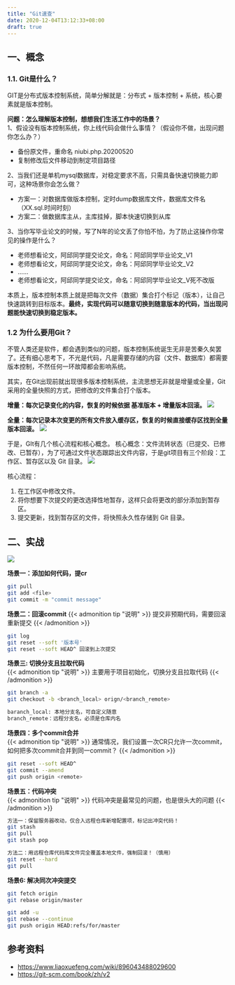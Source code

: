 ```yaml
---
title: "Git速查"
date: 2020-12-04T13:12:33+08:00
draft: true
---
```


## 一、概念
### 1.1. Git是什么？

GIT是分布式版本控制系统，简单分解就是：分布式 + 版本控制 + 系统，核心要素就是版本控制。

**问题：怎么理解版本控制，想想我们生活工作中的场景？**  
1、假设没有版本控制系统，你上线代码会做什么事情？（假设你不做，出现问题你怎么办？） 
-  备份原文件，重命名 niubi.php.20200520
-  复制修改后文件移动到制定项目路径

2、当我们还是单机mysql数据库，对稳定要求不高，只需具备快速切换能力即可，这种场景你会怎么做？
- 方案一：对数据库做版本控制，定时dump数据库文件，数据库文件名（XX.sql.时间时刻）
- 方案二：做数据库主从，主库挂掉，脚本快速切换到从库

3、当你写毕业论文的时候，写了N年的论文丢了你怕不怕，为了防止这操作你常见的操作是什么？
- 老师想看论文，阿邱同学提交论文，命名：阿邱同学毕业论文_V1
- 老师想看论文，阿邱同学提交论文，命名：阿邱同学毕业论文_V2
- ......
- 老师想看论文，阿邱同学提交论文，命名：阿邱同学毕业论文_V死不改版

本质上，版本控制本质上就是把每次文件（数据）集合打个标记（版本），让自己快速跳转到目标版本。**最终，实现代码可以随意切换到随意版本的代码，当出现问题能快速切换到稳定版本。** 

### 1.2 为什么要用Git？
不管人类还是软件，都会遇到类似的问题，版本控制系统诞生无非是苦秦久矣罢了。还有细心思考下，不光是代码，凡是需要存储的内容（文件、数据库）都需要版本控制，不然任何一环故障都会影响系统。

其实，在Git出现前就出现很多版本控制系统，主流思想无非就是增量或全量，Git采用的全量快照的方式，把修改的文件集合打个版本。

**增量：每次记录变化的内容，恢复的时候依据 基准版本 + 增量版本回滚。**
![](https://cdn.jsdelivr.net/gh/piqiu96/aqiucdn/imgs/git/deltas.jpeg)

**全量：每次记录本次变更的所有文件放入缓存区，恢复的时候直接缓存区找到全量版本回滚。**
![](https://cdn.jsdelivr.net/gh/piqiu96/aqiucdn/imgs/git/snapshots.jpeg)


于是，GIt有几个核心流程和核心概念。
核心概念：文件流转状态（已提交、已修改、已暂存），为了可通过文件状态跟踪出文件内容，于是git项目有三个阶段：工作区、暂存区以及 Git 目录。
![](https://cdn.jsdelivr.net/gh/piqiu96/aqiucdn/imgs/git/areas.jpeg)


核心流程：
1. 在工作区中修改文件。
2. 将你想要下次提交的更改选择性地暂存，这样只会将更改的部分添加到暂存区。
3. 提交更新，找到暂存区的文件，将快照永久性存储到 Git 目录。

## 二、实战

![](https://cdn.jsdelivr.net/gh/piqiu96/aqiucdn/imgs/git/cmdlist.jpeg)

**场景一：添加如何代码，提cr**
```Bash
git pull 
git add <file> 
git commit -m "commit message" 
```

**场景二：回滚commit**
{{< admonition tip "说明" >}}
提交非预期代码，需要回滚重新提交
{{< /admonition >}}
```Bash
git log
git reset --soft '版本号'
git reset --soft HEAD^ 回滚到上次提交
```

**场景三:  切换分支且拉取代码**  
{{< admonition tip "说明" >}}
主要用于项目初始化，切换分支且拉取代码
{{< /admonition >}}
```Bash
git branch -a
git checkout -b <branch_local> orign/<branch_remote>

baranch_local: 本地分支名，可自定义随意
branch_remote：远程分支名，必须是仓库内名
```

**场景四：多个commit合并**  
{{< admonition tip "说明" >}}
通常情况，我们设置一次CR只允许一次commit，如何把多次commit合并到同一commit？
{{< /admonition >}}
```Bash
git reset --soft HEAD^
git commit --amend
git push origin <remote>
```

**场景五：代码冲突**  
{{< admonition tip "说明" >}}
代码冲突是最常见的问题，也是很头大的问题
{{< /admonition >}}
```Bash
方法一：保留服务器改动，仅合入远程仓库新增配置项，标记出冲突代码！
git stash 
git pull
git stash pop

方法二：用远程仓库代码库文件完全覆盖本地文件，强制回滚！（慎用）
git reset --hard
git pull
```

**场景6: 解决同次冲突提交**
```Bash
git fetch origin
git rebase origin/master

git add -u
git rebase --continue
git push origin HEAD:refs/for/master
```

## 参考资料
- https://www.liaoxuefeng.com/wiki/896043488029600
- https://git-scm.com/book/zh/v2
